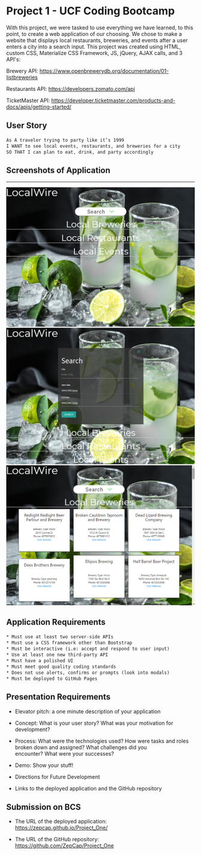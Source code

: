 # Project 1 - UCF Coding Bootcamp

With this project, we were tasked to use everything we have learned, to this point, to create a web application of our choosing. We chose to make a website that displays local restaurants, breweries, and events after a user enters a city into a search input. This project was created using HTML, custom CSS, Materialize CSS Framework, JS, jQuery, AJAX calls, and 3 API's: 

Brewery API: https://www.openbrewerydb.org/documentation/01-listbreweries

Restaurants API: https://developers.zomato.com/api

TicketMaster API: https://developer.ticketmaster.com/products-and-docs/apis/getting-started/


## User Story

``` 
As A traveler trying to party like it’s 1999
I WANT to see local events, restaurants, and breweries for a city
SO THAT I can plan to eat, drink, and party accordingly 
```

## Screenshots of Application
---

![Home](/images/Index_SS.png)
![Search](/images/Search_SS.png)
![Results](/images/Results_SS.png)


## Application Requirements

```
* Must use at least two server-side APIs
* Must use a CSS framework other than Bootstrap
* Must be interactive (i.e: accept and respond to user input)
* Use at least one new third-party API
* Must have a polished UI
* Must meet good quality coding standards
* Does not use alerts, confirms or prompts (look into modals)
* Must be deployed to GitHub Pages
```  

## Presentation Requirements 

* Elevator pitch: a one minute description of your application

* Concept: What is your user story? What was your motivation for development?

* Process: What were the technologies used? How were tasks and roles broken down and assigned? What challenges did you      
  encounter? What were your successes?

* Demo: Show your stuff!

* Directions for Future Development

* Links to the deployed application and the GitHub repository


## Submission on BCS


* The URL of the deployed application:
https://zepcap.github.io/Project_One/


* The URL of the GitHub repository:
https://github.com/ZepCap/Project_One















